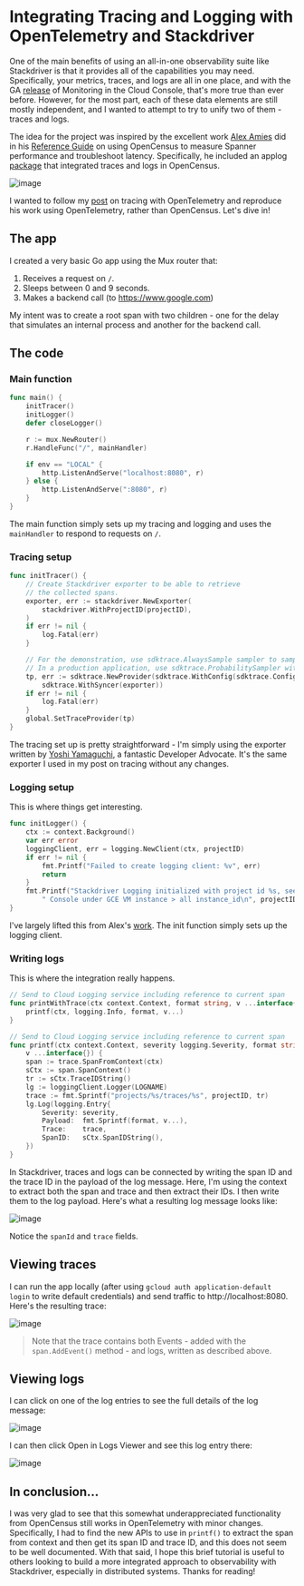 # Integrating Tracing and Logging with OpenTelemetry and Stackdriver

One of the main benefits of using an all-in-one observability suite like Stackdriver is that it provides all of the capabilities you may need.  Specifically, your metrics, traces, and logs are all in one place, and with the GA [release](https://cloud.google.com/monitoring/docs/monitoring_in_console) of Monitoring in the Cloud Console, that's more true than ever before. However, for the most part, each of these data elements are still mostly independent, and I wanted to attempt to try to unify two of them - traces and logs.

The idea for the project was inspired by the excellent work [Alex Amies](https://github.com/alexamies) did in his [Reference Guide](https://cloud.google.com/solutions/troubleshooting-app-latency-with-cloud-spanner-and-opencensus) on using OpenCensus to measure Spanner performance and troubleshoot latency.  Specifically, he included an applog [package](https://github.com/GoogleCloudPlatform/opencensus-spanner-demo/tree/master/applog) that integrated traces and logs in OpenCensus.  

![image](https://cloud.google.com/solutions/images/troubleshooting-app-latency-with-cloud-spanner-and-opencensus-7-trace-log.png)

I wanted to follow my [post](https://dev.to/yurigrinshteyn/distributed-tracing-with-opentelemetry-in-go-473h) on tracing with OpenTelemetry and reproduce his work using OpenTelemetry, rather than OpenCensus.  Let's dive in!

## The app

I created a very basic Go app using the Mux router that:
1. Receives a request on `/`.
2. Sleeps between 0 and 9 seconds.
3. Makes a backend call (to https://www.google.com)

My intent was to create a root span with two children - one for the delay that simulates an internal process and another for the backend call.  

## The code

### Main function
```go
func main() {
	initTracer()
	initLogger()
	defer closeLogger()

	r := mux.NewRouter()
	r.HandleFunc("/", mainHandler)

	if env == "LOCAL" {
		http.ListenAndServe("localhost:8080", r)
	} else {
		http.ListenAndServe(":8080", r)
	}
}
```
The main function simply sets up my tracing and logging and uses the `mainHandler` to respond to requests on `/`. 

### Tracing setup
```go
func initTracer() {
	// Create Stackdriver exporter to be able to retrieve
	// the collected spans.
	exporter, err := stackdriver.NewExporter(
		stackdriver.WithProjectID(projectID),
	)
	if err != nil {
		log.Fatal(err)
	}

	// For the demonstration, use sdktrace.AlwaysSample sampler to sample all traces.
	// In a production application, use sdktrace.ProbabilitySampler with a desired probability.
	tp, err := sdktrace.NewProvider(sdktrace.WithConfig(sdktrace.Config{DefaultSampler: sdktrace.AlwaysSample()}),
		sdktrace.WithSyncer(exporter))
	if err != nil {
		log.Fatal(err)
	}
	global.SetTraceProvider(tp)
}
```
The tracing set up is pretty straightforward - I'm simply using the exporter written by [Yoshi Yamaguchi](https://github.com/ymotongpoo), a fantastic Developer Advocate.  It's the same exporter I used in my post on tracing without any changes.

### Logging setup
This is where things get interesting.
```go
func initLogger() {
	ctx := context.Background()
	var err error
	loggingClient, err = logging.NewClient(ctx, projectID)
	if err != nil {
		fmt.Printf("Failed to create logging client: %v", err)
		return
	}
	fmt.Printf("Stackdriver Logging initialized with project id %s, see Cloud "+
		" Console under GCE VM instance > all instance_id\n", projectID)
}
```
I've largely lifted this from Alex's [work](https://github.com/GoogleCloudPlatform/opencensus-spanner-demo/blob/master/applog/applog.go).  The init function simply sets up the logging client.

### Writing logs
This is where the integration really happens.
```go
// Send to Cloud Logging service including reference to current span
func printWithTrace(ctx context.Context, format string, v ...interface{}) {
	printf(ctx, logging.Info, format, v...)
}

// Send to Cloud Logging service including reference to current span
func printf(ctx context.Context, severity logging.Severity, format string,
	v ...interface{}) {
	span := trace.SpanFromContext(ctx)
	sCtx := span.SpanContext()
	tr := sCtx.TraceIDString()
	lg := loggingClient.Logger(LOGNAME)
	trace := fmt.Sprintf("projects/%s/traces/%s", projectID, tr)
	lg.Log(logging.Entry{
		Severity: severity,
		Payload:  fmt.Sprintf(format, v...),
		Trace:    trace,
		SpanID:   sCtx.SpanIDString(),
	})
}
```
In Stackdriver, traces and logs can be connected by writing the span ID and the trace ID in the payload of the log message.  Here, I'm using the context to extract both the span and trace and then extract their IDs.  I then write them to the log payload.  Here's what a resulting log message looks like:

![image](https://github.com/yuriatgoogle/stack-doctor/raw/master/opentelemetry-traces-logs/images/logentry.png)

Notice the `spanId` and `trace` fields.

## Viewing traces

I can run the app locally (after using `gcloud auth application-default login` to write default credentials) and send traffic to http://localhost:8080.  Here's the resulting trace:

![image](https://github.com/yuriatgoogle/stack-doctor/raw/master/opentelemetry-traces-logs/images/trace.png)

> Note that the trace contains both Events - added with the `span.AddEvent()` method - and logs, written as described above.

## Viewing logs

I can click on one of the log entries to see the full details of the log message:

![image](https://github.com/yuriatgoogle/stack-doctor/raw/master/opentelemetry-traces-logs/images/tracewithlogs.png)

I can then click Open in Logs Viewer and see this log entry there:

![image](https://github.com/yuriatgoogle/stack-doctor/raw/master/opentelemetry-traces-logs/images/logs.png)

## In conclusion...
I was very glad to see that this somewhat underappreciated functionality from OpenCensus still works in OpenTelemetry with minor changes.  Specifically, I had to find the new APIs to use in `printf()` to extract the span from context and then get its span ID and trace ID, and this does not seem to be well documented.  With that said, I hope this brief tutorial is useful to others looking to build a more integrated approach to observability with Stackdriver, especially in distributed systems.  Thanks for reading!